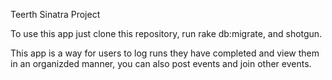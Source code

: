 Teerth Sinatra Project 

To use this app just clone this repository, run rake db:migrate, and shotgun. 

This app is a way for users to log runs they have completed and view them in an organizded manner, you can also post events and join other events. 

